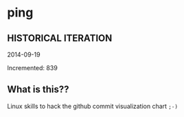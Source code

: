 # ping

## HISTORICAL ITERATION
2014-09-19

Incremented: 839

## What is this?? 
Linux skills to hack the github commit visualization chart `;-)`
